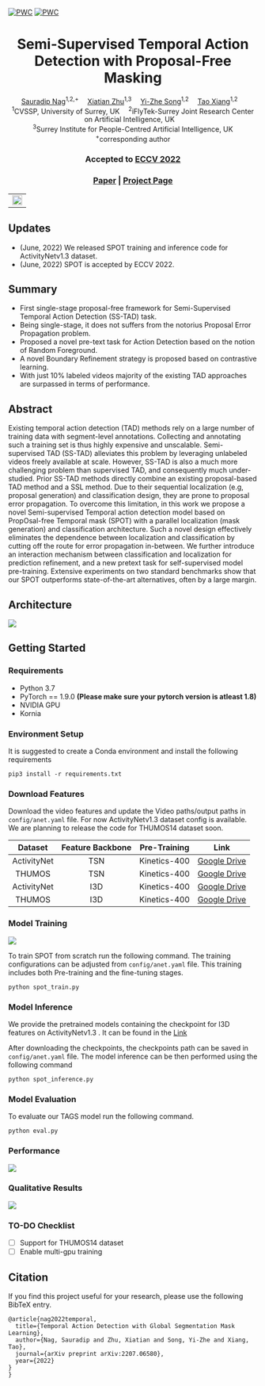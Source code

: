 [![PWC](https://img.shields.io/endpoint.svg?url=https://paperswithcode.com/badge/semi-supervised-temporal-action-detection/semi-supervised-action-detection-on)](https://paperswithcode.com/sota/semi-supervised-action-detection-on?p=semi-supervised-temporal-action-detection)
[![PWC](https://img.shields.io/endpoint.svg?url=https://paperswithcode.com/badge/semi-supervised-temporal-action-detection/semi-supervised-action-detection-on-thumos-14)](https://paperswithcode.com/sota/semi-supervised-action-detection-on-thumos-14?p=semi-supervised-temporal-action-detection)

<div align="center">

<h1>Semi-Supervised Temporal Action Detection with Proposal-Free Masking</h1>

<div>
    <a href='https://sauradip.github.io/' target='_blank'>Sauradip Nag</a><sup>1,2,+</sup>&emsp;
    <a href='https://scholar.google.co.uk/citations?hl=en&user=ZbA-z1cAAAAJ&view_op=list_works&sortby=pubdate' target='_blank'>Xiatian Zhu</a><sup>1,3</sup>&emsp;
    <a href='https://scholar.google.co.uk/citations?user=irZFP_AAAAAJ&hl=en' target='_blank'>Yi-Zhe Song</a><sup>1,2</sup>&emsp;
    <a href='https://scholar.google.co.uk/citations?hl=en&user=MeS5d4gAAAAJ&view_op=list_works&sortby=pubdate' target='_blank'>Tao Xiang</a><sup>1,2</sup>&emsp;
</div>
<div>
    <sup>1</sup>CVSSP, University of Surrey, UK&emsp;
    <sup>2</sup>iFlyTek-Surrey Joint Research Center on Artificial Intelligence, UK&emsp; <br>
    <sup>3</sup>Surrey Institute for People-Centred Artificial Intelligence, UK
</div>
<div>
    <sup>+</sup>corresponding author
</div>

<h3><strong>Accepted to <a href='https://eccv2022.ecva.net/' target='_blank'>ECCV 2022</a></strong></h3>

<h3 align="center">
  <a href="https://arxiv.org/abs/2207.07059" target='_blank'>Paper</a> |
  <a href="https://sauradip.github.io/project_pages/SPOT/" target='_blank'>Project Page</a> 
</h3>
<table style="border:none;border-color:white;">
<tr style="border:0px;border-color:white;">
    <td style="border:0px;border-color:white;"><img src="asserts/SPOT_Combo.gif" width="100%"/></td>
</tr>
</table>
</div>

## Updates

- (June, 2022) We released SPOT training and inference code for ActivityNetv1.3 dataset.
- (June, 2022) SPOT is accepted by ECCV 2022.

## Summary
- First single-stage proposal-free framework for Semi-Supervised Temporal Action Detection (SS-TAD) task.
- Being single-stage, it does not suffers from the notorius Proposal Error Propagation problem.
- Proposed a novel pre-text task for Action Detection based on the notion of Random Foreground.
- A novel Boundary Refinement strategy is proposed based on contrastive learning.
- With just 10% labeled videos majority of the existing TAD approaches are surpassed in terms of performance. 

## Abstract

Existing temporal action detection (TAD) methods rely on a large number of training data with segment-level annotations. Collecting and annotating such a training set is thus highly expensive and unscalable. Semi-supervised TAD (SS-TAD) alleviates this problem by leveraging unlabeled videos freely available at scale. However, SS-TAD is also a much more challenging problem than supervised TAD, and consequently much under-studied. Prior SS-TAD methods directly combine an existing proposal-based TAD method and a SSL method. Due to their sequential localization (e.g, proposal generation) and classification design, they are prone to proposal error propagation. To overcome this limitation, in this work we propose a novel Semi-supervised Temporal action detection model based on PropOsal-free Temporal mask (SPOT) with a parallel localization (mask generation) and classification architecture. Such a novel design effectively eliminates the dependence between localization and classification by cutting off the route for error propagation in-between. We further introduce an interaction mechanism between classification and localization for prediction refinement, and a new pretext task for self-supervised model pre-training. Extensive experiments on two standard benchmarks show that our SPOT outperforms state-of-the-art alternatives, often by a large margin.

## Architecture
![](asserts/fig2_mod3.png)


## Getting Started

### Requirements
- Python 3.7
- PyTorch == 1.9.0  **(Please make sure your pytorch version is atleast 1.8)**
- NVIDIA GPU
- Kornia


### Environment Setup
It is suggested to create a Conda environment and install the following requirements
```shell script
pip3 install -r requirements.txt
```

### Download Features
Download the video features and update the Video paths/output paths in ``` config/anet.yaml ``` file. For now ActivityNetv1.3 dataset config is available. We are planning to release the code for THUMOS14 dataset soon. 

| Dataset | Feature Backbone | Pre-Training | Link | 
|:---:|:---:|:---:|:---:|
| ActivityNet | TSN | Kinetics-400 | [Google Drive](https://drive.google.com/u/0/uc?id=1ISemndlSDS2FtqQOKL0t3Cjj9yk2yznF&export=download) |
| THUMOS | TSN | Kinetics-400 | [Google Drive](https://drive.google.com/drive/folders/1-19PgCRTTNfy2RWGErvUUlT0_3J-qEb8?usp=sharing) |
| ActivityNet | I3D | Kinetics-400 | [Google Drive](https://drive.google.com/drive/folders/1B1srfie2UWKwaC4-7bo6UItmJoESCUq3?usp=sharing) |
| THUMOS | I3D | Kinetics-400 | [Google Drive](https://drive.google.com/drive/folders/1C4YG01X9IIT1a568wMM8fgm4k4xTC2EQ?usp=sharing) |
 
### Model Training 
![](asserts/CVPR22_fig3_v2.png)

To train SPOT from scratch run the following command. The training configurations can be adjusted from  ``` config/anet.yaml ``` file.
This training includes both Pre-training and the fine-tuning stages.
```shell script
python spot_train.py
```
### Model Inference
We provide the pretrained models containing the checkpoint for I3D features on ActivityNetv1.3 . It can be found in the [Link](https://drive.google.com/file/d/1ltF5AKee8JcdJmDPabJtXwJe1_m0X3Sc/view?usp=sharing)

After downloading the checkpoints, the checkpoints path can be saved in ``` config/anet.yaml ``` file.
The model inference can be then performed using the following command 
```shell script
python spot_inference.py
```
### Model Evaluation
To evaluate our TAGS model run the following command. 
```shell script
python eval.py
```

### Performance 
![](asserts/results-quant.png)

### Qualitative Results
![](asserts/results-diag.png)

### TO-DO Checklist
- [ ] Support for THUMOS14 dataset
- [ ] Enable multi-gpu training

## Citation
If you find this project useful for your research, please use the following BibTeX entry.
```
@article{nag2022temporal,
  title={Temporal Action Detection with Global Segmentation Mask Learning},
  author={Nag, Sauradip and Zhu, Xiatian and Song, Yi-Zhe and Xiang, Tao},
  journal={arXiv preprint arXiv:2207.06580},
  year={2022}
}
}
```

